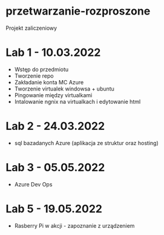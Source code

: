 # przetwarzanie-rozproszone
Projekt zaliczeniowy


# Lab 1 - 10.03.2022
- Wstęp do przedmiotu
- Tworzenie repo
- Zakładanie konta MC Azure
- Tworzenie virtualek windowsa + ubuntu
- Pingowanie między virtualkami
- Intalowanie ngnix na virtualkach i edytowanie html

# Lab 2 - 24.03.2022
- sql bazadanych Azure (aplikacja ze struktur oraz hosting)

# Lab 3 - 05.05.2022
- Azure Dev Ops

# Lab 5 - 19.05.2022
- Rasberry Pi w akcji - zapoznanie z urządzeniem 
